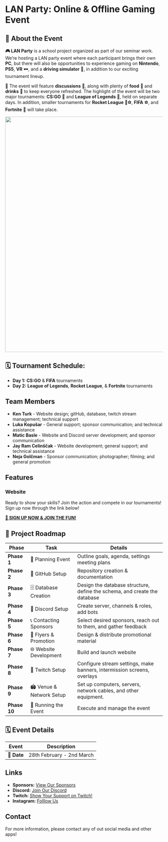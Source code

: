 # LAN Party: Online & Offline Gaming Event

## 📝 **About the Event**

**🎮 LAN Party** is a school project organized as part of our seminar work. We’re hosting a LAN party event where each participant brings their own **PC**, but there will also be opportunities to experience gaming on **Nintendo**, **PS5**, **VR** 🕶️, and a **driving simulator** 🚗, in addition to our exciting tournament lineup.

🍕 The event will feature **discussions** 💬, along with plenty of **food** 🍕 and **drinks** 🥤 to keep everyone refreshed. The highlight of the event will be two major tournaments: **CS:GO** 🎯 and **League of Legends** 🧙, held on separate days. In addition, smaller tournaments for **Rocket League** 🚗⚽, **FIFA** ⚽, and **Fortnite** 🏰 will take place.

<img src="https://github.com/user-attachments/assets/c84b8e97-308a-4911-9ca5-b5b1bda1e263" width="750">

## 🗓️ **Tournament Schedule:**
- **Day 1:** **CS:GO** & **FIFA** tournaments  
- **Day 2:** **League of Legends**, **Rocket League**, & **Fortnite** tournaments  

## Team Members

- **Ken Turk** - Website design; gitHub, database, twitch stream management; technical support
- **Luka Kopušar** - General support; sponsor communication; and technical assistance
- **Matic Basle** - Website and Discord server development; and sponsor communication
- **Jay Ram Celinščak** - Website development; general support; and technical assistance
- **Neja Golčman** - Sponsor communication; photographer; filming; and general promotion

## Features



### Website  
Ready to show your skills? Join the action and compete in our tournaments! Sign up now through the link below!

**[🚀 SIGN UP NOW & JOIN THE FUN!](https://lanparty.scv.si)**


## 📌 Project Roadmap  

| **Phase**    | **Task**                               | **Details**                                                               | 
|--------------|----------------------------------------|---------------------------------------------------------------------------|
| **Phase 1**  | 📝 Planning Event                     | Outline goals, agenda, settings meeting plans                             | 
| **Phase 2**  | 🔧 GitHub Setup                       | Repository creation & documentation                                       |
| **Phase 3**  | 🗄️ Database Creation                  | Design the database structure, define the schema, and create the database | 
| **Phase 4**  | 💬 Discord Setup                      | Create server, channels & roles, add bots                                 | 
| **Phase 5**  | 📞 Contacting Sponsors                | Select desired sponsors, reach out to them, and gather feedback           | 
| **Phase 6**  | 📢 Flyers & Promotion                 | Design & distribute promotional material                                  | 
| **Phase 7**  | 🌐 Website Development                | Build and launch website                                                  |
| **Phase 8**  | 🎥 Twitch Setup                       | Configure stream settings, make banners, intermission screens, overlays   | 
| **Phase 9**  | 🏟️ Venue & Network Setup              | Set up computers, servers, network cables, and other equipment.           | 
| **Phase 10** | 🚀 Running the Event                  | Execute and manage the event                                              | 


## 🗓️ **Event Details**  

| **Event**      | **Description**                              |
|----------------|----------------------------------------------|
| **📅 Date**    | 28th February - 2nd March                    |

## Links

- **Sponsors:** [View Our Sponsors](https://lanparty.scv.si/sponsors)  
- **Discord:** [Join Our Discord](https://discord.gg/Z5hCESmjDR)
- **Twitch:** [Show Your Support on Twitch!](https://www.twitch.tv/scvlanparty_legende)
- **Instagram:** [Folllow Us](https://www.instagram.com/scvlanparty/)
## Contact

For more information, please contact any of out social media and other apps!
